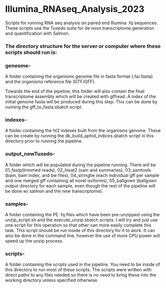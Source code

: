 # Illumina_RNAseq_Analysis_2023
Scripts for running RNA seq analysis on paired end Illumina .fq sequences. These scripts use the Tuxedo suite for de novo transcriptome generation and quantification with Salmon. 


### The directory structure for the server or computer where these scripts should run is:

### geneome-
A folder containing the organisms genome file in fasta format (.fa/.fasta) and the organisms reference file (GTF/GFF).

Towards the end of the pipeline, this folder will also contain the final transcriptome assembly which will be created with gffread. A index of the initial genome   fasta will be produced during this step. This can be done by running the gff_to_fasta.sbatch script. 

### indexes-
A folder containing the ht2 indexes built from the organisms genome. 
These can be create by running the dk_build_aphid_indices.sbatch script in this directory prior to running the pipeline.

### output_newTuxedo- 
A folder which will be populated during the pipeline running. There will be 01_fastp(trimmed reads), 02_hisat2 (sam and summaries), 03_samtools (bam, bam index,         and bw files), 04_stringtie (each individual gff per sample and one merged gff containing all novel isoforms), 05_ballgown (ballgown output directory for each           sample, even though the rest of the pipeline will be done w/ salmon and the new transcriptome).

### samples-
A folder containing the PE .fq files which have been pre-unzipped using the unzip_script.sh and the execute_unzip.sbatch scripts. I will try and just use one       script for this operation so that other can more easily complete this task. This script should be run inside of this directory for it to work. It can also be done in the command line, however the use of more CPU power will speed up the unzip process. 

### scripts- 
A folder containing the scripts used in the pipeline. You need to be inside of this directory to run most of these scripts. The scripts were written with direct   paths to any files needed so there is no need to bring these into the working directory unless specified otherwise.
